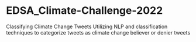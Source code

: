 # EDSA_Climate-Challenge-2022
Classifying Climate Change Tweets Utilizing NLP and classification techniques to categorize tweets as climate change believer or denier tweets
